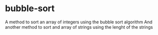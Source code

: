 # bubble-sort
A method to sort an array of integers using the bubble sort algorithm
And another method to sort and array of strings using the lenght of the strings 